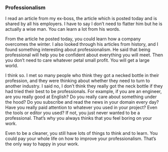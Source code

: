 ### Professionalism
I read an article from my ex-boss, the article which is posted today and is shared by all his employers. I have to say I don’t need to flatter him but he is actually a wise man. You can learn a lot from his words.

From the article he posted today, you could learn how a company overcomes the winter. I also looked through his articles from history, and I found something interesting about professionalism. He said that being professional will help you be confident about everything you will meet. Then you don’t need to care whatever petal small profit. You will get a large world.

I think so. I met so many people who think they got a necked bottle in their profession, and they were thinking about whether they need to turn to another industry. I said no, I don’t think they really got the neck bottle if they had tried their best to be professionals. For example, if you are an engineer, are you really good at English? Do you really care about something under the hood? Do you subscribe and read the news in your domain every day? Have you really paid attention to whatever you used in your project? Even the tools or editor you used? If not, you just never wanted to be a professional. That’s why you always thinks that you feel boring on your work.

Even to be a cleaner, you still have lots of things to think and to learn. You could pay your whole life on how to improve your professionalism. That’s the only way to happy in your work.
